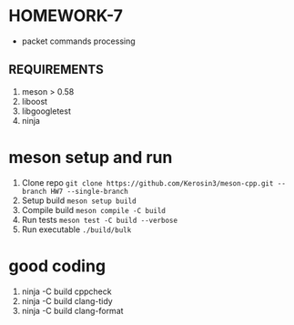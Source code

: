 # HOMEWORK-7

+ packet commands processing

## REQUIREMENTS

1. meson > 0.58
2. liboost
3. libgoogletest
4. ninja

# meson setup and run

1.  Clone repo `git clone https://github.com/Kerosin3/meson-cpp.git --branch HW7 --single-branch`
2.  Setup build `meson setup build`
3.  Compile build `meson compile -C build`
4.  Run tests `meson test -C build --verbose`
5.  Run executable `./build/bulk`

# good coding

1. ninja -C build cppcheck
2. ninja -C build clang-tidy
2. ninja -C build clang-format
